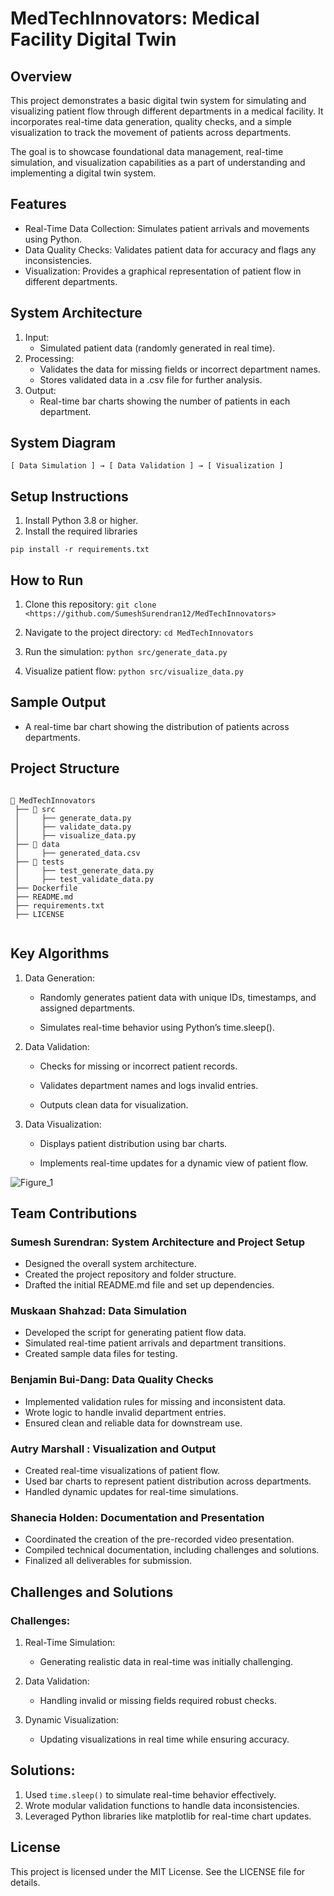 # MedTechInnovators: Medical Facility Digital Twin

## Overview
This project demonstrates a basic digital twin system for simulating and visualizing patient flow through different departments in a medical facility. It incorporates real-time data generation, quality checks, and a simple visualization to track the movement of patients across departments.

The goal is to showcase foundational data management, real-time simulation, and visualization capabilities as a part of understanding and implementing a digital twin system.

## Features
- Real-Time Data Collection: Simulates patient arrivals and movements using Python.
- Data Quality Checks: Validates patient data for accuracy and flags any inconsistencies.
- Visualization: Provides a graphical representation of patient flow in different departments.

## System Architecture

1. Input:
    - Simulated patient data (randomly generated in real time).
2. Processing:
    - Validates the data for missing fields or incorrect department names.
    - Stores validated data in a .csv file for further analysis.
3. Output:
    - Real-time bar charts showing the number of patients in each department.

## System Diagram

    [ Data Simulation ] → [ Data Validation ] → [ Visualization ]

## Setup Instructions

1. Install Python 3.8 or higher.
2. Install the required libraries

``` pip install -r requirements.txt ```

## How to Run

1. Clone this repository:
``` git clone <https://github.com/SumeshSurendran12/MedTechInnovators> ```

2. Navigate to the project directory:
``` cd MedTechInnovators ```

3. Run the simulation:
``` python src/generate_data.py ```

4. Visualize patient flow:
``` python src/visualize_data.py ```

## Sample Output

- A real-time bar chart showing the distribution of patients across departments.

## Project Structure

```

📂 MedTechInnovators
 ├── 📂 src
 │     ├── generate_data.py
 │     ├── validate_data.py
 │     ├── visualize_data.py
 ├── 📂 data
 │     ├── generated_data.csv
 ├── 📂 tests
 │     ├── test_generate_data.py
 │     ├── test_validate_data.py
 ├── Dockerfile
 ├── README.md
 ├── requirements.txt
 ├── LICENSE


```

## Key Algorithms

1. Data Generation:

    - Randomly generates patient data with unique IDs, timestamps, and assigned departments.

    - Simulates real-time behavior using Python’s time.sleep().

2. Data Validation:

    - Checks for missing or incorrect patient records.

    - Validates department names and logs invalid entries.

    - Outputs clean data for visualization.

3. Data Visualization:

    - Displays patient distribution using bar charts.

    - Implements real-time updates for a dynamic view of patient flow.

![Figure_1](https://github.com/user-attachments/assets/0f9b460b-a970-4825-b9a4-d70d9851ccaa)

## Team Contributions

### Sumesh Surendran: System Architecture and Project Setup
- Designed the overall system architecture.
- Created the project repository and folder structure.
- Drafted the initial README.md file and set up dependencies.

### Muskaan Shahzad: Data Simulation
- Developed the script for generating patient flow data.
- Simulated real-time patient arrivals and department transitions.
- Created sample data files for testing.

### Benjamin Bui-Dang: Data Quality Checks
- Implemented validation rules for missing and inconsistent data.
- Wrote logic to handle invalid department entries.
- Ensured clean and reliable data for downstream use.

### Autry Marshall : Visualization and Output
- Created real-time visualizations of patient flow.
- Used bar charts to represent patient distribution across departments.
- Handled dynamic updates for real-time simulations.

### Shanecia Holden: Documentation and Presentation
- Coordinated the creation of the pre-recorded video presentation.
- Compiled technical documentation, including challenges and solutions.
- Finalized all deliverables for submission.

## Challenges and Solutions

### Challenges:

1. Real-Time Simulation:
   - Generating realistic data in real-time was initially challenging.
    
2. Data Validation:
   - Handling invalid or missing fields required robust checks.
    
3. Dynamic Visualization:
   - Updating visualizations in real time while ensuring accuracy.

## Solutions:
1. Used ```time.sleep()``` to simulate real-time behavior effectively.
2. Wrote modular validation functions to handle data inconsistencies.
3. Leveraged Python libraries like matplotlib for real-time chart updates.

## License
This project is licensed under the MIT License. See the LICENSE file for details.
